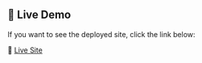 ## 🚀 Live Demo

If you want to see the deployed site, click the link below:  

🔗 [Live Site](https://67b95d854a60ceb9944260a6--himansh.netlify.app/)
